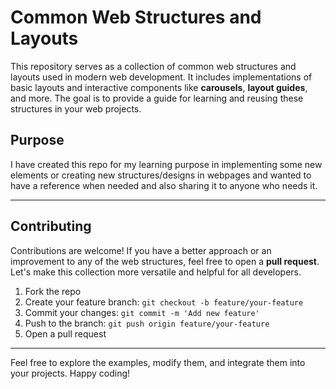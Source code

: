# Common Web Structures and Layouts

This repository serves as a collection of common web structures and layouts used in modern web development. It includes implementations of basic layouts and interactive components like **carousels**, **layout guides**, and more. The goal is to provide a guide for learning and reusing these structures in your web projects.


## Purpose

I have created this repo for my learning purpose in implementing some new elements or creating new structures/designs in webpages and wanted to have a reference when needed and also sharing it to anyone who needs it.

---

## Contributing

Contributions are welcome! If you have a better approach or an improvement to any of the web structures, feel free to open a **pull request**. Let's make this collection more versatile and helpful for all developers.

1. Fork the repo
2. Create your feature branch: `git checkout -b feature/your-feature`
3. Commit your changes: `git commit -m 'Add new feature'`
4. Push to the branch: `git push origin feature/your-feature`
5. Open a pull request

---

Feel free to explore the examples, modify them, and integrate them into your projects. Happy coding!
